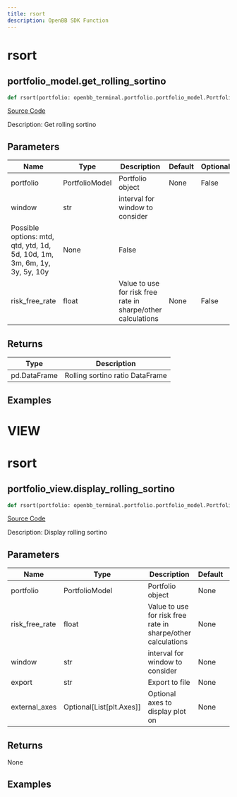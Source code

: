 ```yaml
---
title: rsort
description: OpenBB SDK Function
---
```

# rsort

## portfolio_model.get_rolling_sortino

```python
def rsort(portfolio: openbb_terminal.portfolio.portfolio_model.PortfolioModel, risk_free_rate: float, window: str) -> DataFrame:
```
[Source Code](https://github.com/OpenBB-finance/OpenBBTerminal/tree/main/openbb_terminal/portfolio/portfolio_model.py#L1511)

Description: Get rolling sortino

## Parameters

| Name | Type | Description | Default | Optional |
| ---- | ---- | ----------- | ------- | -------- |
| portfolio | PortfolioModel | Portfolio object | None | False |
| window | str | interval for window to consider
Possible options: mtd, qtd, ytd, 1d, 5d, 10d, 1m, 3m, 6m, 1y, 3y, 5y, 10y | None | False |
| risk_free_rate | float | Value to use for risk free rate in sharpe/other calculations | None | False |

## Returns

| Type | Description |
| ---- | ----------- |
| pd.DataFrame | Rolling sortino ratio DataFrame |

## Examples




# VIEW

# rsort

## portfolio_view.display_rolling_sortino

```python
def rsort(portfolio: openbb_terminal.portfolio.portfolio_model.PortfolioModel, risk_free_rate: float, window: str, export: str, external_axes: Union[List[matplotlib.axes._axes.Axes], NoneType]) -> None:
```
[Source Code](https://github.com/OpenBB-finance/OpenBBTerminal/tree/main/openbb_terminal/portfolio/portfolio_view.py#L901)

Description: Display rolling sortino

## Parameters

| Name | Type | Description | Default | Optional |
| ---- | ---- | ----------- | ------- | -------- |
| portfolio | PortfolioModel | Portfolio object | None | False |
| risk_free_rate | float | Value to use for risk free rate in sharpe/other calculations | None | False |
| window | str | interval for window to consider | None | False |
| export | str | Export to file | None | False |
| external_axes | Optional[List[plt.Axes]] | Optional axes to display plot on | None | False |

## Returns

None

## Examples

